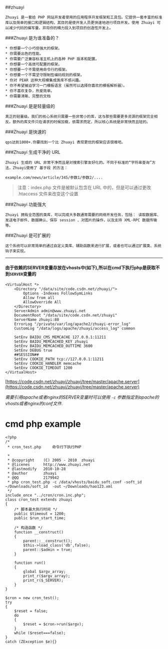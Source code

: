 ##zhuayi

	Zhuayi 是一套给 PHP 网站开发者使用的应用程序开发框架和工具包。它提供一套丰富的标准库以及简单的接口和逻辑结构，其目的是使开发人员更快速地进行项目开发。使用 Zhuayi 可以减少代码的编写量，并将你的精力投入到项目的创造性开发上。
	
###Zhuayi 是为谁准备的？

	* 你想要一个小巧但强大的框架。
	* 你需要出色的性能。
	* 你需要广泛兼容标准主机上的各种 PHP 版本和配置。
	* 你想要一个高效可配置的框架。
	* 你想要一个不需使用命令行的框架。
	* 你想要一个不需坚守限制性编码规则的框架。
	* 你对 PEAR 这种大规模集成类库不感兴趣。
	* 你不希望被迫学习一门模板语言（虽然可以选择你喜欢的模板解析器）。
	* 你不喜欢复杂，热爱简单。
	* 你需要清晰、完整的文档

###Zhuayi 是是轻量级的

	真正的轻量级。我们的核心系统只需要一些非常小的库，这与那些需要更多资源的框架完全相反。额外的库文件只在请求的时候加载，依需求而定，所以核心系统是非常快而且轻的。
	
###Zhuayi 是快速的

	qps达到1000+.你要找到一个比 Zhuayi 表现更优的框架应该很难吧。
	
###Zhuayi 生成干净的 URL

	Zhuayi 生成的 URL 非常干净而且是对搜索引擎友好化的。不同于标准的“字符串查询”方法，Zhuayi使用了 基于段 的方法：
	
```
example.com/news/article/345/参数1/参数2/....
```

>注意：index.php 文件是被默认包含在 URL 中的，但是可以通过更改 .htaccess 文件来改变这个设置
	
###Zhuayi 功能强大

	Zhuayi 拥有全范围的类库，可以完成大多数通常需要的网络开发任务，包括： 读取数据库、发送电子邮件、数据确认、保存 session 、对图片的操作，以及支持 XML-RPC 数据传输等。

###Zhuayi 是可扩展的

	这个系统可以非常简单的通过自定义类库、辅助函数来进行扩展，或者也可以通过扩展类、系统钩子来实现。


***

#### 由于依赖的SERVER变量存放在vhosts中(如下),所以在cmd下执行php是获取不到`SERVER`变量的

```
<VirtualHost *>
    <Directory "/data/site/code.csdn.net/zhuayi/">
        Options -Indexes FollowSymLinks
        Allow from all
        AllowOverride All
    </Directory>
    ServerAdmin admin@www.zhuayi.net
    DocumentRoot "/data/site/code.csdn.net/zhuayi"
    ServerName zhuayi:80
    ErrorLog "/private/var/log/apache2/zhuayi-error_log"
    CustomLog "/data/logs/apache/zhuayi/access_log" common
    
    SetEnv BAIDU_CMS_MEMCACHE 127.0.0.1:11211
    SetEnv BAIDU_MEMCACHED_KEY zhuayi
    SetEnv BAIDU_MEMCACHED_OUTTIME 3600
    SetEnv DEBUG true
    ##SESSION##
    SetEnv COOKIE_PATH tcp://127.0.0.1:11211
    SetEnv COOKIE_HANDLER memcache
    SetEnv COOKIE_TIMEOUT 1200
</VirtualHost>

```
[https://code.csdn.net/zhuayi/zhuayi/tree/master/apache.server](https://code.csdn.net/zhuayi/zhuayi/tree/master/apache.server)

*需要引用apache或者nginx的SERVER变量时可以使用  `-c` 参数指定到apache的vhosts或者nginx的conf文件.*

# cmd php example
```
<?php
/*
 * cron_test.php     命令行下执行PHP

 *
 * @copyright    (C) 2005 - 2010  zhuayi
 * @licenes      http://www.zhuayi.net
 * @lastmodify   2010-10-28
 * @author       zhuayi
 * @QQ			 2179942
 * php cron_test.php -c /data/vhosts/baidu_soft.conf -soft_id  ~/Downloads/soft_id  -out ~/Downloads/hao123.xml
 */
include_once "../cron/cron.inc.php";
class cron_test extends zhuayi
{
	/* 脚本最大执行时间 */
	public $timeout = 1200;
	public $run_start_time;
	
	/* 构造函数 */
	function __construct()
	{
		parent::__construct();
		$this->load_class('db',false);
		parent::$admin = true;
	}

	function run()
	{
		global $argv_array;
		print_r($argv_array);
		print_r($_SERVER);
	}
}

$cron = new cron_test();
try
{
	$reset = false;
	do
	{
		$reset = $cron->run($argv);
	}
	while ($reset===false);
} 
catch (ZException $e){}
```